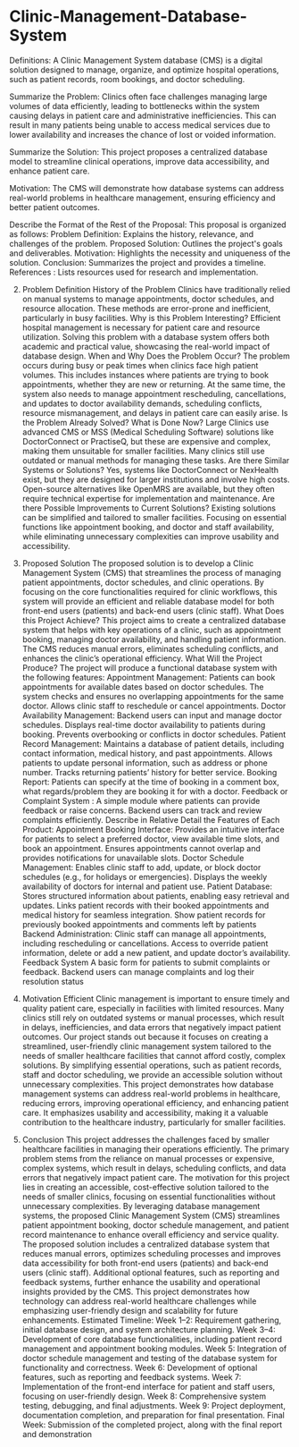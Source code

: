 # Clinic-Management-Database-System

Definitions: A Clinic Management System database (CMS) is a digital solution designed to manage, organize, and optimize hospital operations, such as patient records, room bookings, and doctor scheduling.

Summarize the Problem: Clinics often face challenges managing large volumes of data efficiently, leading to bottlenecks within the system causing delays in patient care and administrative inefficiencies. This can result in many patients being unable to access medical services due to lower availability and increases the chance of lost or voided information.

Summarize the Solution: This project proposes a centralized database model to streamline clinical operations, improve data accessibility, and enhance patient care.

Motivation: The CMS will demonstrate how database systems can address real-world problems in healthcare management, ensuring efficiency and better patient outcomes.

Describe the Format of the Rest of the Proposal: This proposal is organized as follows:
Problem Definition: Explains the history, relevance, and challenges of the problem.
Proposed Solution: Outlines the project's goals and deliverables.
Motivation: Highlights the necessity and uniqueness of the solution.
Conclusion: Summarizes the project and provides a timeline.
References : Lists resources used for research and implementation.

2. Problem Definition
History of the Problem
Clinics have traditionally relied on manual systems to manage appointments, doctor schedules, and resource allocation. These methods are error-prone and inefficient, particularly in busy facilities.
Why is this Problem Interesting?
Efficient hospital management is necessary for patient care and resource utilization. Solving this problem with a database system offers both academic and practical value, showcasing the real-world impact of database design.
When and Why Does the Problem Occur?
The problem occurs during busy or peak times when clinics face high patient volumes. This includes instances where patients are trying to book appointments, whether they are new or returning. At the same time, the system also needs to manage appointment rescheduling, cancellations, and updates to doctor availability demands, scheduling conflicts, resource mismanagement, and delays in patient care can easily arise.
Is the Problem Already Solved? What is Done Now?
Large Clinics use advanced CMS or MSS (Medical Scheduling Software) solutions like DoctorConnect or PractiseQ, but these are expensive and complex, making them unsuitable for smaller facilities. Many clinics still use outdated or manual methods for managing these tasks.
Are there Similar Systems or Solutions?
Yes, systems like DoctorConnect or NexHealth exist, but they are designed for larger institutions and involve high costs. Open-source alternatives like OpenMRS are available, but they often require technical expertise for implementation and maintenance.
Are there Possible Improvements to Current Solutions?
Existing solutions can be simplified and tailored to smaller facilities. Focusing on essential functions like appointment booking, and doctor and staff availability, while eliminating unnecessary complexities can improve usability and accessibility.

3. Proposed Solution
The proposed solution is to develop a Clinic Management System (CMS) that streamlines the process of managing patient appointments, doctor schedules, and clinic operations. By focusing on the core functionalities required for clinic workflows, this system will provide an efficient and reliable database model for both front-end users (patients) and back-end users (clinic staff).
What Does this Project Achieve?
This project aims to create a centralized database system that helps with key operations of a clinic, such as appointment booking, managing doctor availability, and handling patient information. The CMS reduces manual errors, eliminates scheduling conflicts, and enhances the clinic’s operational efficiency.
What Will the Project Produce?
The project will produce a functional database system with the following features:
Appointment Management:
Patients can book appointments for available dates based on doctor schedules.
The system checks and ensures no overlapping appointments for the same doctor.
Allows clinic staff to reschedule or cancel appointments.
Doctor Availability Management:
Backend users can input and manage doctor schedules.
Displays real-time doctor availability to patients during booking.
Prevents overbooking or conflicts in doctor schedules.
Patient Record Management:
Maintains a database of patient details, including contact information, medical history, and past appointments.
Allows patients to update personal information, such as address or phone number.
Tracks returning patients’ history for better service.
Booking Report:
Patients can specify at the time of booking in a comment box, what regards/problem they are booking it for with a doctor.
Feedback or Complaint System :
A simple module where patients can provide feedback or raise concerns.
Backend users can track and review complaints efficiently.
Describe in Relative Detail the Features of Each Product:
Appointment Booking Interface:
Provides an intuitive interface for patients to select a preferred doctor, view available time slots, and book an appointment.
Ensures appointments cannot overlap and provides notifications for unavailable slots.
Doctor Schedule Management:
Enables clinic staff to add, update, or block doctor schedules (e.g., for holidays or emergencies).
Displays the weekly availability of doctors for internal and patient use.
Patient Database:
Stores structured information about patients, enabling easy retrieval and updates.
Links patient records with their booked appointments and medical history for seamless integration.
Show patient records for previously booked appointments and comments left by patients
Backend Administration:
Clinic staff can manage all appointments, including rescheduling or cancellations.
Access to override patient information, delete or add a new patient, and update doctor’s availability.
Feedback System
A basic form for patients to submit complaints or feedback.
Backend users can manage complaints and log their resolution status
4. Motivation
Efficient Clinic management is important to ensure timely and quality patient care, especially in facilities with limited resources. Many clinics still rely on outdated systems or manual processes, which result in delays, inefficiencies, and data errors that negatively impact patient outcomes.
Our project stands out because it focuses on creating a streamlined, user-friendly clinic management system tailored to the needs of smaller healthcare facilities that cannot afford costly, complex solutions. By simplifying essential operations, such as patient records, staff and doctor scheduling, we provide an accessible solution without unnecessary complexities.
This project demonstrates how database management systems can address real-world problems in healthcare, reducing errors, improving operational efficiency, and enhancing patient care. It emphasizes usability and accessibility, making it a valuable contribution to the healthcare industry, particularly for smaller facilities.

5. Conclusion
This project addresses the challenges faced by smaller healthcare facilities in managing their operations efficiently. The primary problem stems from the reliance on manual processes or expensive, complex systems, which result in delays, scheduling conflicts, and data errors that negatively impact patient care. The motivation for this project lies in creating an accessible, cost-effective solution tailored to the needs of smaller clinics, focusing on essential functionalities without unnecessary complexities. By leveraging database management systems, the proposed Clinic Management System (CMS) streamlines patient appointment booking, doctor schedule management, and patient record maintenance to enhance overall efficiency and service quality.
The proposed solution includes a centralized database system that reduces manual errors, optimizes scheduling processes and improves data accessibility for both front-end users (patients) and back-end users (clinic staff). Additional optional features, such as reporting and feedback systems, further enhance the usability and operational insights provided by the CMS. This project demonstrates how technology can address real-world healthcare challenges while emphasizing user-friendly design and scalability for future enhancements.
Estimated Timeline:
Week 1–2: Requirement gathering, initial database design, and system architecture planning.
Week 3–4: Development of core database functionalities, including patient record management and appointment booking modules.
Week 5: Integration of doctor schedule management and testing of the database system for functionality and correctness.
Week 6: Development of optional features, such as reporting and feedback systems.
Week 7: Implementation of the front-end interface for patient and staff users, focusing on user-friendly design.
Week 8: Comprehensive system testing, debugging, and final adjustments.
Week 9: Project deployment, documentation completion, and preparation for final presentation.
Final Week: Submission of the completed project, along with the final report and demonstration
